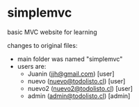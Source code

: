 # simplemvc
basic MVC website for learning

changes to original files:
- main folder was named "simplemvc"
- users are:
  - Juanin (jjh@gmail.com) [user]
  - nuevo (nuevo@todolisto.cl) [user]
  - nuevo2 (nuevo2@todolisto.cl) [user]
  - admin (admin@todolisto.cl) [admin]
